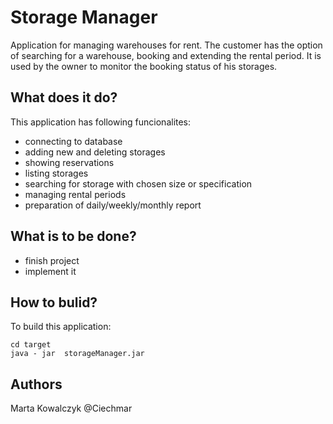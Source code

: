 # Storage Manager


Application for managing warehouses for rent. The customer has the option of searching for a warehouse, booking and extending the rental period.
It is used by the owner to monitor the booking status of his storages.

## What does it do?

This application has following funcionalites:

- connecting to database
- adding new and deleting storages
- showing reservations
- listing storages
- searching for storage with chosen size or specification
- managing rental periods
- preparation of daily/weekly/monthly report

## What is to be done?
- finish project
- implement it

## How to bulid?

To build this application:
```
cd target
java - jar  storageManager.jar

```

## Authors
Marta Kowalczyk @Ciechmar
